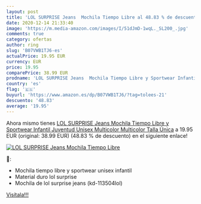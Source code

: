 ```yaml
---
layout: post
title: 'LOL SURPRISE Jeans  Mochila Tiempo Libre al 48.83 % de descuento'
date: 2020-12-14 21:33:40
image: 'https://m.media-amazon.com/images/I/51dJmD-1wqL._SL200_.jpg'
comments: true
category: ofertas
author: ring
slug: 'B07VWB1TJ6-es'
actualPrice: 19.95 EUR
currency: EUR
price: 19.95
comparePrice: 38.99 EUR
prodname: 'LOL SURPRISE Jeans  Mochila Tiempo Libre y Sportwear Infantil  Juventud Unisex  Multicolor  Multicolor   Talla Única'
country: 'es'
flag: '🇪🇸'
buyurl: 'https://www.amazon.es/dp/B07VWB1TJ6/?tag=tolees-21'
descuento: '48.83'
average: '19.95'
---
```


Ahora mismo tienes [LOL SURPRISE Jeans  Mochila Tiempo Libre y Sportwear Infantil  Juventud Unisex  Multicolor  Multicolor   Talla Única](https://www.amazon.es/dp/B07VWB1TJ6/?tag=tolees-21) a 19.95 EUR (original: 38.99 EUR) (48.83 %  de descuento) en el siguiente enlace!

[![LOL SURPRISE Jeans  Mochila Tiempo Libre](https://m.media-amazon.com/images/I/51dJmD-1wqL._SL200_.jpg)](https://www.amazon.es/dp/B07VWB1TJ6/?tag=tolees-21)

🔎:

- Mochila tiempo libre y sportwear unisex infantil
- Material duro lol surprise
- Mochila de lol surprise jeans (kd-113504lol)

[Visítala!!!](https://www.amazon.es/dp/B07VWB1TJ6/?tag=tolees-21)

